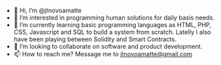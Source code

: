 - 👋 Hi, I’m @jtnovoamatte
- 👀 I’m interested in programming human solutions for daily basis needs.
- 🌱 I’m currently learning basic programming languages as HTML, PHP, CSS, Javascript and SQL to build a system from scratch. Latelly I also have been playing between Solidity and Smart Contracts.
- 💞️ I’m looking to collaborate on software and product development.
- 📫 How to reach me? Message me to jtnovoamatte@gmail.com

<!---
jtnovoamatte/jtnovoamatte is a ✨ special ✨ repository because its `README.md` (this file) appears on your GitHub profile.
You can click the Preview link to take a look at your changes.
--->
